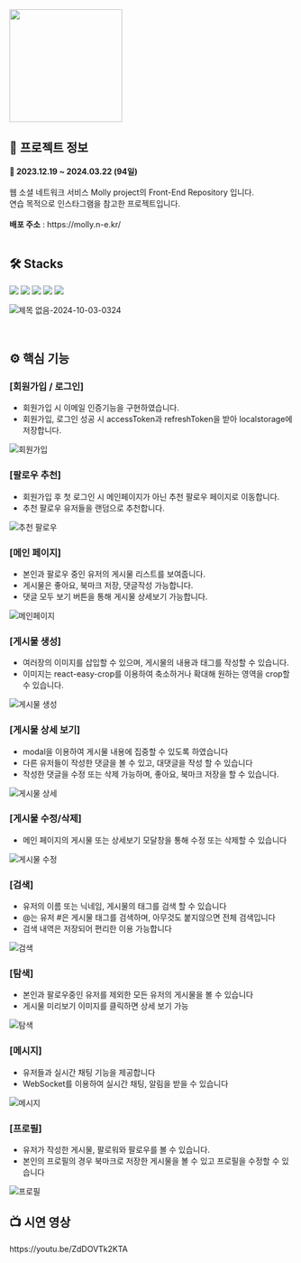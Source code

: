 <img src="https://github.com/Jeongseonil/anesi/assets/137017329/53034a7c-d92b-4d0a-a415-de4e158e983c"  width="200"/>
<h2>🔎 프로젝트 정보</h2>
<div><b>📆 2023.12.19 ~ 2024.03.22 (94일)</b></div>
<br>
<div>웹 소셜 네트워크 서비스 Molly project의 Front-End Repository 입니다.</div>
<div>연습 목적으로 인스타그램을 참고한 프로젝트입니다.</div>
<br>
<div><b>배포 주소</b> : https://molly.n-e.kr/</div>
<br>
<h2>🛠 Stacks</h2>
<div>
  <img src="https://img.shields.io/badge/React-61DAFB?style=flat&logo=react&logoColor=white"/>
  <img src="https://img.shields.io/badge/Redux-764ABC?style=flat&logo=Redux&logoColor=white"/>
  <img src="https://img.shields.io/badge/Typescript-000000?style=flat&logo=typescript&logoColor=white"/>
  <img src="https://img.shields.io/badge/Socket.io-010101?style=flat&logo=socket.io&logoColor=white"/>
  <img src="https://img.shields.io/badge/MUI-007fff?style=flat&logo=mui&logoColor=white"/>
</div>

![제목 없음-2024-10-03-0324](https://github.com/user-attachments/assets/64d84dfa-832b-4b4c-acb5-c331c2304176)

<br>
<h2>⚙ 핵심 기능</h2>
<h3>[회원가입 / 로그인]</h3>
<ul>
  <li>회원가입 시 이메일 인증기능을 구현하였습니다.</li>
  <li>회원가입, 로그인 성공 시 accessToken과 refreshToken을 받아 localstorage에 저장합니다.</li>
</ul>

![회원가입](./readme_assets/sign.gif)
<h3>[팔로우 추천]</h3>
<ul>
  <li>회원가입 후 첫 로그인 시 메인페이지가 아닌 추천 팔로우 페이지로 이동합니다.</li>
  <li>추천 팔로우 유저들을 랜덤으로 추천합니다.</li>
</ul>

![추천 팔로우](./readme_assets/segFollow.gif)

<h3>[메인 페이지]</h3>
<ul>
  <li>본인과 팔로우 중인 유저의 게시물 리스트를 보여줍니다.</li>
  <li>게시물은 좋아요, 북마크 저장, 댓글작성 가능합니다.</li>
  <li>댓글 모두 보기 버튼을 통해 게시물 상세보기 가능합니다.</li>
</ul>

![메인페이지](./readme_assets/main.gif)

<h3>[게시물 생성]</h3>
<ul>
  <li>여러장의 이미지를 삽입할 수 있으며, 게시물의 내용과 태그를 작성할 수 있습니다.</li>
  <li>이미지는 react-easy-crop를 이용하여 축소하거나 확대해 원하는 영역을 crop할 수 있습니다.</li>
</ul>

![게시물 생성](./readme_assets/post.gif)
<h3>[게시물 상세 보기]</h3>
<ul>
  <li>modal을 이용하여 게시물 내용에 집중할 수 있도록 하였습니다</li>
  <li>다른 유저들이 작성한 댓글을 볼 수 있고, 대댓글을 작성 할 수 있습니다</li>
  <li>작성한 댓글을 수정 또는 삭제 가능하며, 좋아요, 북마크 저장을 할 수 있습니다.</li>
</ul>

![게시물 상세](./readme_assets/detail.gif)
<h3>[게시물 수정/삭제]</h3>
<ul>
  <li>메인 페이지의 게시물 또는 상세보기 모달창을 통해 수정 또는 삭제할 수 있습니다</li>
</ul>

![게시물 수정](./readme_assets/edit.gif)
<h3>[검색]</h3>
<ul>
  <li>유저의 이름 또는 닉네임, 게시물의 태그를 검색 할 수 있습니다</li>
  <li>@는 유저 #은 게시물 태그를 검색하며, 아무것도 붙지않으면 전체 검색입니다</li>
  <li>검색 내역은 저장되어 편리한 이용 가능합니다</li>
</ul>

![검색](./readme_assets/search.gif)
<h3>[탐색]</h3>
<ul>
  <li>본인과 팔로우중인 유저를 제외한 모든 유저의 게시물을 볼 수 있습니다</li>
  <li>게시물 미리보기 이미지를 클릭하면 상세 보기 가능</li>
</ul>

![탐색](./readme_assets/explore.gif)
<h3>[메시지]</h3>
<ul>
  <li>유저들과 실시간 채팅 기능을 제공합니다</li>
  <li>WebSocket를 이용하여 실시간 채팅, 알림을 받을 수 있습니다</li>
</ul>

![메시지](./readme_assets/message.gif)
<h3>[프로필]</h3>
<ul>
  <li>유저가 작성한 게시물, 팔로워와 팔로우를 볼 수 있습니다.</li>
  <li>본인의 프로필의 경우 북마크로 저장한 게시물을 볼 수 있고 프로필을 수정할 수 있습니다</li>
</ul>

![프로필](./readme_assets/profile.gif)
<br>
<h2>📺 시연 영상 </h2>
<div>https://youtu.be/ZdDOVTk2KTA</div>
